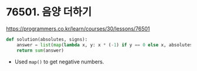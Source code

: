 # 76501. 음양 더하기
https://programmers.co.kr/learn/courses/30/lessons/76501
```python
def solution(absolutes, signs):
    answer = list(map(lambda x, y: x * (-1) if y == 0 else x, absolutes, signs))
    return sum(answer)
```
- Used `map()` to get negative numbers.